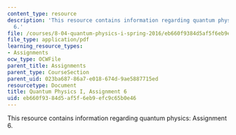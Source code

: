 ```yaml
---
content_type: resource
description: 'This resource contains information regarding quantum physics: Assignment
  6.'
file: /courses/8-04-quantum-physics-i-spring-2016/eb660f9384d5af5f6eb9efc9c65b0e46_MIT8_04S16_ps6_2016.pdf
file_type: application/pdf
learning_resource_types:
- Assignments
ocw_type: OCWFile
parent_title: Assignments
parent_type: CourseSection
parent_uid: 023ba687-86a7-e018-674d-9ae5887715ed
resourcetype: Document
title: Quantum Physics I, Assignment 6
uid: eb660f93-84d5-af5f-6eb9-efc9c65b0e46
---
```

This resource contains information regarding quantum physics: Assignment 6.

